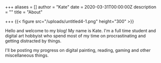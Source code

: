 +++
aliases = []
author = "Kate"
date = 2020-03-31T00:00:00Z
description = ""
title = "About"

+++
{{< figure src="/uploads/untitled4-1.png" height="300" >}}

Hello and welcome to my blog! My name is Kate. I'm a full time student and digital art hobbyist who spend most of my time on procrastinating and getting distracted by things.

I'll be posting my progress on digital painting, reading, gaming and other miscellaneous things.